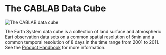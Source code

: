 # The CABLAB Data Cube

![The CABLAB data cube](http://earthsystemdatacube.net/wp-content/uploads/2015/07/EarthDataCube3.png)

The Earth System data cube is a collection of land surface and atmospheric Eart observation data sets on a common spatial resolution
of 5min and a common temporal resolution of 8 days in the time range from 2001 to 2011. See the [Product Handbook](http://cablab.readthedocs.io/en/latest/index.html)
for more information.
